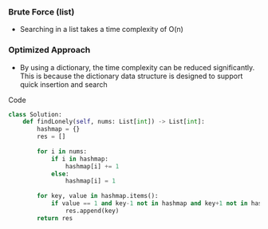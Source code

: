 ### Brute Force (list)
- Searching in a list takes a time complexity of O(n)

### Optimized Approach 
- By using a dictionary, the time complexity can be reduced significantly. This is because the dictionary data structure is designed to support quick insertion and search

Code
```Python
class Solution:
    def findLonely(self, nums: List[int]) -> List[int]:
        hashmap = {}
        res = []
        
        for i in nums:
            if i in hashmap:
                hashmap[i] += 1
            else:
                hashmap[i] = 1
                
        for key, value in hashmap.items():
            if value == 1 and key-1 not in hashmap and key+1 not in hashmap:
                res.append(key)
        return res
            
   ```
